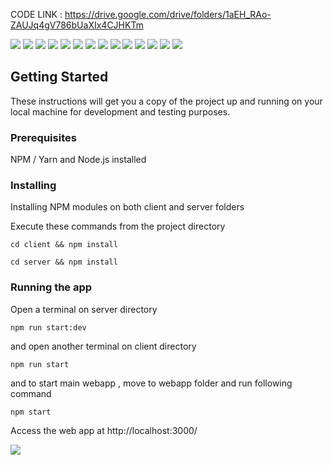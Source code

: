 CODE LINK : https://drive.google.com/drive/folders/1aEH_RAo-ZAUJq4gV786bUaXIx4CJHKTm

<img src="/markdown/1.png">
<img src="/markdown/2.png">
<img src="/markdown/3.png">
<img src="/markdown/4.png">
<img src="/markdown/5.png">
<img src="/markdown/6.png">
<img src="/markdown/7.png">
<img src="/markdown/8.png">
<img src="/markdown/9.png">
<img src="/markdown/10.png">
<img src="/markdown/11.png">
<img src="/markdown/12.png">
<img src="/markdown/13.png">
<img src="/markdown/14.png">

## Getting Started

These instructions will get you a copy of the project up and running on your local machine for development and testing purposes.

### Prerequisites

NPM / Yarn and Node.js installed

### Installing

Installing NPM modules on both client and server folders

Execute these commands from the project directory

```
cd client && npm install
```

```
cd server && npm install
```

### Running the app

Open a terminal on server directory

```
npm run start:dev
```

and open another terminal on client directory
```
npm run start
```
and to start main webapp , move to webapp folder and run following command
```
npm start
```

Access the web app at http://localhost:3000/


<img src="/markdown/15.png">
